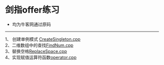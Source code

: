 # 剑指offer练习



 
- 均为牛客网通过原码

-------------------

1、 创建单例模式 [CreateSingleton.cpp](https://github.com/FlyingFishPeng/jianzhioffer/blob/master/CreateSingleton.cpp)  
2、二维数组中的查找[FindNum.cpp](https://github.com/FlyingFishPeng/jianzhioffer/blob/master/FindNum.cpp)  
3、替换空格[ReplaceSpace.cpp](https://github.com/FlyingFishPeng/jianzhioffer/blob/master/ReplaceSpace.cpp)  
4、实现赋值运算符函数[operator.cpp](https://github.com/FlyingFishPeng/jianzhioffer/blob/master/operator.cpp)  

